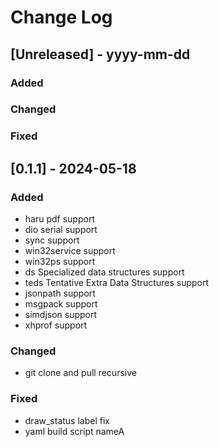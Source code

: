 # Change Log


## [Unreleased] - yyyy-mm-dd

### Added

### Changed

### Fixed

## [0.1.1] - 2024-05-18

### Added
- haru pdf support
- dio serial support
- sync support
- win32service support
- win32ps support
- ds Specialized data structures support
- teds Tentative Extra Data Structures support
- jsonpath support
- msgpack support
- simdjson support
- xhprof support

### Changed
- git clone and pull recursive

### Fixed
- draw_status label fix
- yaml build script nameA